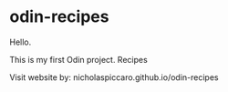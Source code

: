 # odin-recipes

Hello.

This is my first Odin project. Recipes

Visit website by: nicholaspiccaro.github.io/odin-recipes

